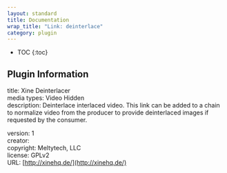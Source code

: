 ```yaml
---
layout: standard
title: Documentation
wrap_title: "Link: deinterlace"
category: plugin
---
```

* TOC
{:toc}

## Plugin Information

title: Xine Deinterlacer  
media types:
Video  Hidden  
description: Deinterlace interlaced video.
This link can be added to a chain to normalize video from the producer to provide deinterlaced images if requested by the consumer.
  
version: 1  
creator:   
copyright: Meltytech, LLC  
license: GPLv2  
URL: [http://xinehq.de/](http://xinehq.de/)  
